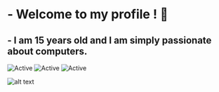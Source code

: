 # - Welcome to my profile ! 📖

## - I am 15 years old and I am simply passionate about computers. 

![Active](https://img.shields.io/badge/Languages-Cpp%20%2F%20PHP%20%2F%20Python%20%2F%20JS-BFBAFF)
![Active](https://img.shields.io/badge/Discord-Whey%239310-5DDECB) 
![Active](https://img.shields.io/badge/%F0%9F%8C%8E-French%20%2F%20English-9cf)

![alt text](https://media1.tenor.com/images/b7b05de1281a258425353588b191edac/tenor.gif?itemid=19603927)
